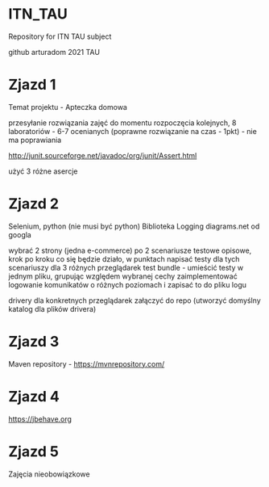 # ITN_TAU
Repository for ITN TAU subject

github arturadom 2021 TAU

# Zjazd 1
Temat projektu - Apteczka domowa

przesyłanie rozwiązania zajęć do momentu rozpoczęcia kolejnych,
8 laboratoriów - 6-7 ocenianych (poprawne rozwiązanie na czas - 1pkt) - nie ma poprawiania

http://junit.sourceforge.net/javadoc/org/junit/Assert.html

użyć 3 różne asercje

# Zjazd 2
Selenium, python (nie musi być python)
Biblioteka Logging
diagrams.net od googla

wybrać 2 strony (jedna e-commerce)
po 2 scenariusze testowe opisowe, krok po kroku co się będzie działo, w punktach
napisać testy dla tych scenariuszy dla 3 różnych przeglądarek
test bundle - umieścić testy w jednym pliku, grupując względem wybranej cechy
zaimplementować logowanie komunikatów o różnych poziomach i zapisać to do pliku logu

drivery dla konkretnych przeglądarek załączyć do repo (utworzyć domyślny katalog dla plików drivera)

# Zjazd 3
Maven repository - https://mvnrepository.com/  

# Zjazd 4
https://jbehave.org

# Zjazd 5
Zajęcia nieobowiązkowe